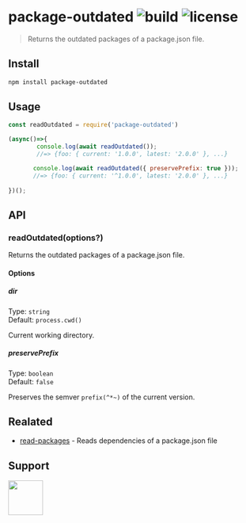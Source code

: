 # package-outdated ![build](https://travis-ci.com/RocktimSaikia/package-outdated.svg?branch=master) ![license](https://img.shields.io/github/license/rocktimsaikia/package-outdated)

> Returns the outdated packages of a package.json file.

## Install

```bash
npm install package-outdated
```

## Usage

```js
const readOutdated = require('package-outdated')

(async()=>{
        console.log(await readOutdated());
        //=> {foo: { current: '1.0.0', latest: '2.0.0' }, ...}

       console.log(await readOutdated({ preservePrefix: true }));
       //=> {foo: { current: '^1.0.0', latest: '2.0.0' }, ...}
        
})();
```

## API

### readOutdated(options?)

Returns the outdated packages of a package.json file.

#### Options

##### dir

Type: `string`<br>
Default: `process.cwd()`

Current working directory.

##### preservePrefix

Type: `boolean`<br>
Default: `false`

Preserves the semver `prefix(^*~)` of the current version.

## Realated
- [read-packages](https://github.com/rocktimsaikia/read-packages) - Reads dependencies of a package.json file

## Support

<a href="https://www.buymeacoffee.com/7BdaxfI"><img src="https://user-images.githubusercontent.com/33410545/91206759-48d5d180-e725-11ea-93b5-754d98c007af.png" height="70px"/></a>
